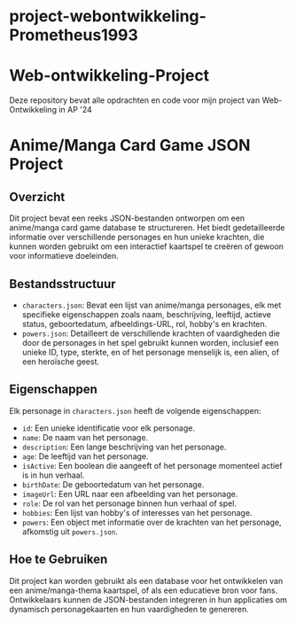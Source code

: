 # project-webontwikkeling-Prometheus1993

# Web-ontwikkeling-Project

Deze repository bevat alle opdrachten en code voor mijn project van Web-Ontwikkeling in AP '24

# Anime/Manga Card Game JSON Project

## Overzicht

Dit project bevat een reeks JSON-bestanden ontworpen om een anime/manga card game database te structureren. Het biedt gedetailleerde informatie over verschillende personages en hun unieke krachten, die kunnen worden gebruikt om een interactief kaartspel te creëren of gewoon voor informatieve doeleinden.

## Bestandsstructuur

- `characters.json`: Bevat een lijst van anime/manga personages, elk met specifieke eigenschappen zoals naam, beschrijving, leeftijd, actieve status, geboortedatum, afbeeldings-URL, rol, hobby's en krachten.
- `powers.json`: Detailleert de verschillende krachten of vaardigheden die door de personages in het spel gebruikt kunnen worden, inclusief een unieke ID, type, sterkte, en of het personage menselijk is, een alien, of een heroïsche geest.

## Eigenschappen

Elk personage in `characters.json` heeft de volgende eigenschappen:

- `id`: Een unieke identificatie voor elk personage.
- `name`: De naam van het personage.
- `description`: Een lange beschrijving van het personage.
- `age`: De leeftijd van het personage.
- `isActive`: Een boolean die aangeeft of het personage momenteel actief is in hun verhaal.
- `birthDate`: De geboortedatum van het personage.
- `imageUrl`: Een URL naar een afbeelding van het personage.
- `role`: De rol van het personage binnen hun verhaal of spel.
- `hobbies`: Een lijst van hobby's of interesses van het personage.
- `powers`: Een object met informatie over de krachten van het personage, afkomstig uit `powers.json`.

## Hoe te Gebruiken

Dit project kan worden gebruikt als een database voor het ontwikkelen van een anime/manga-thema kaartspel, of als een educatieve bron voor fans. Ontwikkelaars kunnen de JSON-bestanden integreren in hun applicaties om dynamisch personagekaarten en hun vaardigheden te genereren.
